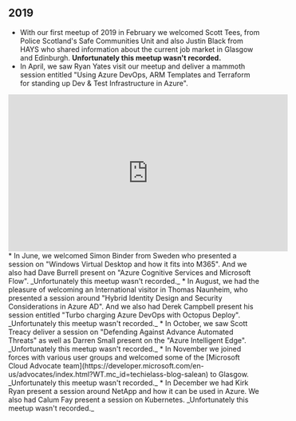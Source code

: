 ## 2019

* With our first meetup of 2019 in February we welcomed Scott Tees, from Police Scotland's Safe Communities Unit and also Justin Black from HAYS who shared information about the current job market in Glasgow and Edinburgh. __Unfortunately this meetup wasn't recorded.__ 
* In April, we saw Ryan Yates visit our meetup and deliver a mammoth session entitled "Using Azure DevOps, ARM Templates and Terraform for standing up Dev & Test Infrastructure in Azure".
<center><iframe width="560" height="315" src="https://www.youtube.com/embed/6DCuS97n57Y" frameborder="0" allow="accelerometer; autoplay; encrypted-media; gyroscope; picture-in-picture" allowfullscreen></iframe> </center>
* In June, we welcomed Simon Binder from Sweden who presented a session on "Windows Virtual Desktop and how it fits into M365".  And we also had Dave Burrell present on "Azure Cognitive Services and Microsoft Flow". _Unfortunately this meetup wasn't recorded._ 
* In August, we had the pleasure of welcoming an International visitor in Thomas Naunheim, who presented a session around "Hybrid Identity Design and Security Considerations in Azure AD".  And we also had Derek Campbell present his session entitled "Turbo charging Azure DevOps with Octopus Deploy". _Unfortunately this meetup wasn't recorded._ 
* In October, we saw Scott Treacy deliver a session on "Defending Against Advance Automated Threats" as well as Darren Small present on the "Azure Intelligent Edge".  _Unfortunately this meetup wasn't recorded._ 
* In November we joined forces with various user groups and welcomed some of the [Microsoft Cloud Advocate team](https://developer.microsoft.com/en-us/advocates/index.html?WT.mc_id=techielass-blog-salean) to Glasgow. _Unfortunately this meetup wasn't recorded._ 
* In December we had Kirk Ryan present a session around NetApp and how it can be used in Azure.  We also had Calum Fay present a session on Kubernetes. _Unfortunately this meetup wasn't recorded._ 